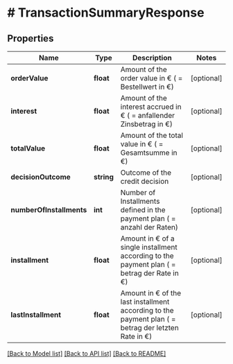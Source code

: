 # # TransactionSummaryResponse

## Properties

Name | Type | Description | Notes
------------ | ------------- | ------------- | -------------
**orderValue** | **float** | Amount of the order value in € ( &#x3D; Bestellwert in €) | [optional]
**interest** | **float** | Amount of the interest accrued in € ( &#x3D; anfallender Zinsbetrag in €) | [optional]
**totalValue** | **float** | Amount of the total value in € ( &#x3D; Gesamtsumme in €) | [optional]
**decisionOutcome** | **string** | Outcome of the credit decision | [optional]
**numberOfInstallments** | **int** | Number of Installments defined in the payment plan ( &#x3D; anzahl der Raten) | [optional]
**installment** | **float** | Amount in € of a single installment according to the payment plan ( &#x3D; betrag der Rate in €) | [optional]
**lastInstallment** | **float** | Amount  in € of the last installment according to the payment plan ( &#x3D; betrag der letzten Rate in €) | [optional]

[[Back to Model list]](../../README.md#models) [[Back to API list]](../../README.md#endpoints) [[Back to README]](../../README.md)
